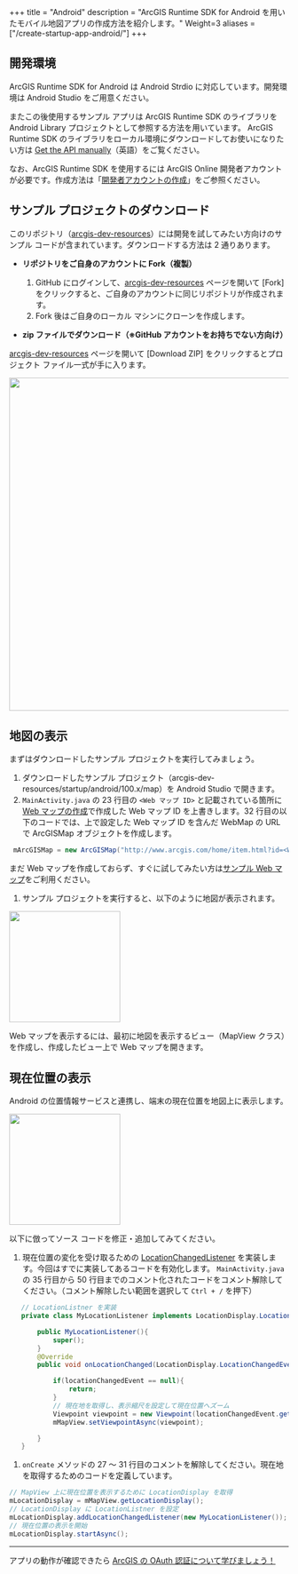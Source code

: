 +++
title = "Android"
description = "ArcGIS Runtime SDK for Android を用いたモバイル地図アプリの作成方法を紹介します。"
Weight=3
aliases = ["/create-startup-app-android/"]
+++

## 開発環境

ArcGIS Runtime SDK for Android は Android Strdio に対応しています。開発環境は Android Studio をご用意ください。

またこの後使用するサンプル アプリは ArcGIS Runtime SDK のライブラリを Android Library プロジェクトとして参照する方法を用いています。
ArcGIS Runtime SDK のライブラリをローカル環境にダウンロードしてお使いになりたい方は [Get the API manually](https://developers.arcgis.com/android/install-and-set-up/#get-the-api-manually)（英語）をご覧ください。

なお、ArcGIS Runtime SDK を使用するには ArcGIS Online 開発者アカウントが必要です。作成方法は「[開発者アカウントの作成](../get-dev-account)」をご参照ください。


## サンプル プロジェクトのダウンロード

このリポジトリ（[arcgis-dev-resources](https://github.com/EsriJapan/arcgis-dev-resources)）には開発を試してみたい方向けのサンプル コードが含まれています。ダウンロードする方法は 2 通りあります。

* __リポジトリをご自身のアカウントに Fork（複製）__
  1. GitHub にログインして、[arcgis-dev-resources](https://github.com/EsriJapan/arcgis-dev-resources) ページを開いて [Fork] をクリックすると、ご自身のアカウントに同じリポジトリが作成されます。
  1. Fork 後はご自身のローカル マシンにクローンを作成します。

* __zip ファイルでダウンロード（※GitHub アカウントをお持ちでない方向け）__

 [arcgis-dev-resources](https://github.com/EsriJapan/arcgis-dev-resources) ページを開いて [Download ZIP] をクリックするとプロジェクト ファイル一式が手に入ります。

 <img src="http://apps.esrij.com/arcgis-dev/guide/img/startup-ios/sample-download.png" width="600px">

## 地図の表示

まずはダウンロードしたサンプル プロジェクトを実行してみましょう。

 1. ダウンロードしたサンプル プロジェクト（arcgis-dev-resources/startup/android/100.x/map）を Android Studio で開きます。
 1. `MainActivity.java` の 23 行目の `<Web マップ ID>` と記載されている箇所に [Web マップの作成](../create-webmap)で作成した Web マップ ID を上書きします。32 行目の以下のコードでは、上で設定した Web マップ ID を含んだ WebMap の URL で ArcGISMap オブジェクトを作成します。
 ```java
  mArcGISMap = new ArcGISMap("http://www.arcgis.com/home/item.html?id=<Web マップ ID>");
 ```
 まだ Web マップを作成しておらず、すぐに試してみたい方は[サンプル Web マップ](https://www.arcgis.com/home/item.html?id=d3ffea931f4a455f9c3b6c2102e66eda)をご利用ください。
 1. サンプル プロジェクトを実行すると、以下のように地図が表示されます。
 <img src="https://s3-ap-northeast-1.amazonaws.com/apps.esrij.com/arcgis-dev/guide/img/startup-android/WebMap.png" width="200px">

 Web マップを表示するには、最初に地図を表示するビュー（MapView クラス）を作成し、作成したビュー上で Web マップを開きます。

## 現在位置の表示

Android の位置情報サービスと連携し、端末の現在位置を地図上に表示します。

 <img src="https://s3-ap-northeast-1.amazonaws.com/apps.esrij.com/arcgis-dev/guide/img/startup-android/GPS.png" width="200px">

以下に倣ってソース コードを修正・追加してみてください。

 1. 現在位置の変化を受け取るための [LocationChangedListener](https://developers.arcgis.com/android/latest/api-reference/reference/com/esri/arcgisruntime/mapping/view/LocationDisplay.LocationChangedListener.html) を実装します。今回はすでに実装してあるコードを有効化します。
 `MainActivity.java` の 35 行目から 50 行目までのコメント化されたコードをコメント解除してください。（コメント解除したい範囲を選択して `Ctrl + /` を押下）
 ```java
    // LocationListner を実装
    private class MyLocationListener implements LocationDisplay.LocationChangedListener{

        public MyLocationListener(){
            super();
        }
        @Override
        public void onLocationChanged(LocationDisplay.LocationChangedEvent locationChangedEvent) {

            if(locationChangedEvent == null){
                return;
            }
            // 現在地を取得し、表示縮尺を設定して現在位置へズーム
            Viewpoint viewpoint = new Viewpoint(locationChangedEvent.getLocation().getPosition(),1000.0);
            mMapView.setViewpointAsync(viewpoint);

        }
    }
```

1. `onCreate` メソッドの 27 ～ 31 行目のコメントを解除してください。現在地を取得するためのコードを定義しています。
 ```java
 // MapView 上に現在位置を表示するために LocationDisplay を取得
 mLocationDisplay = mMapView.getLocationDisplay();
 // LocationDisplay に LocationListner を設定
 mLocationDisplay.addLocationChangedListener(new MyLocationListener());
 // 現在位置の表示を開始
 mLocationDisplay.startAsync();
 ```

---

アプリの動作が確認できたら [ArcGIS の OAuth 認証について学びましょう！](../../authentication)
